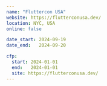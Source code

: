 ```yaml
---
name: "Fluttercon USA"
website: https://flutterconusa.dev/
location: NYC, USA
online: false

date_start: 2024-09-19
date_end:   2024-09-20

cfp:
  start: 2024-01-01
  end:   2024-01-01
  site: https://flutterconusa.dev/
---
```

